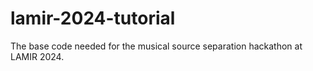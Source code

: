 # lamir-2024-tutorial
The base code needed for the musical source separation hackathon at LAMIR 2024.
